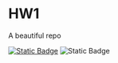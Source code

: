 # HW1
A beautiful repo

[![Static Badge][python-badge]][python-url]
![Static Badge](https://img.shields.io/badge/Apache_License-2.0-green)


[python-badge]:https://img.shields.io/badge/python-v13.3-green
[python-url]:https://docs.python.org/3.13/whatsnew/3.13.html


 

